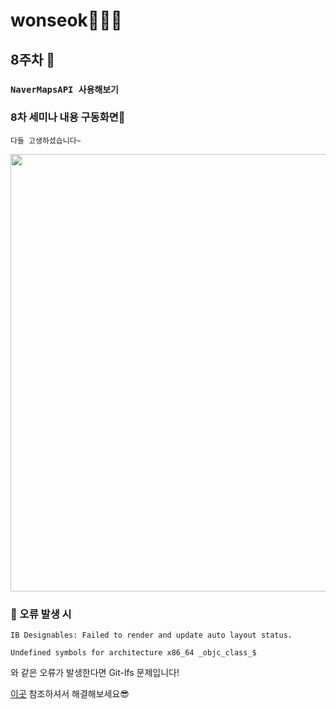 # wonseok🙋🏽‍♂️
## 8주차 
### `NaverMapsAPI 사용해보기`
### 8차 세미나 내용 구동화면📲
`다들 고생하셨습니다~`

<img height="700" src="./NaverMapsAPITest/week8_simul.gif">

### 📌 오류 발생 시
`IB Designables: Failed to render and update auto layout status.`

`Undefined symbols for architecture x86_64 _objc_class_$`

와 같은 오류가 발생한다면 Git-lfs 문제입니다!

[이곳](https://crazybrain.tistory.com/51) 참조하셔서 해결해보세요😎
